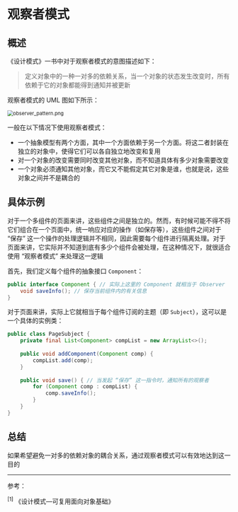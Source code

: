 # 观察者模式

## 概述

《设计模式》一书中对于观察者模式的意图描述如下：

> 定义对象中的一种一对多的依赖关系，当一个对象的状态发生改变时，所有依赖于它的对象都能得到通知并被更新

观察者模式的 UML 图如下所示：

<img src="https://s2.loli.net/2023/04/12/MW2ZxhFTSpN9m3e.png" alt="observer_pattern.png" style="zoom:80%;" />

一般在以下情况下使用观察者模式：

- 一个抽象模型有两个方面，其中一个方面依赖于另一个方面。将这二者封装在独立的对象中，使得它们可以各自独立地改变和复用
- 对一个对象的改变需要同时改变其他对象，而不知道具体有多少对象需要改变
- 一个对象必须通知其他对象，而它又不能假定其它对象是谁，也就是说，这些对象之间并不是耦合的

## 具体示例

对于一个多组件的页面来讲，这些组件之间是独立的。然而，有时候可能不得不将它们组合在一个页面中，统一响应对应的操作（如保存等），这些组件之间对于 “保存” 这一个操作的处理逻辑并不相同，因此需要每个组件进行隔离处理。对于页面来讲，它实际并不知道到底有多少个组件会被处理，在这种情况下，就很适合使用 “观察者模式” 来处理这一逻辑

首先，我们定义每个组件的抽象接口 `Component`：

``` java
public interface Component { // 实际上这里的 Component 就相当于 Observer
    void saveInfo(); // 保存当前组件内的有关信息
}
```

对于页面来讲，实际上它就相当于每个组件订阅的主题（即 `Subject`），这可以是一个具体的实例类：

``` java
public class PageSubject {
    private final List<Component> compList = new ArrayList<>();
    
    public void addComponent(Component comp) {
        compList.add(comp);
    }
    
    public void save() { // 当发起 “保存” 这一指令时，通知所有的观察者
        for (Component comp : compList) {
            comp.saveInfo();
        }
    }
}
```

## 总结

如果希望避免一对多的依赖对象的耦合关系，通过观察者模式可以有效地达到这一目的

<hr />

参考：

<sup>[1]</sup> 《设计模式—可复用面向对象基础》